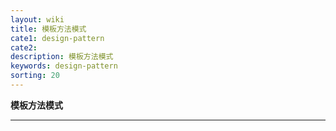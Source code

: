 ```yaml
---
layout: wiki
title: 模板方法模式
cate1: design-pattern
cate2: 
description: 模板方法模式
keywords: design-pattern
sorting: 20
---
```


**模板方法模式**

------





